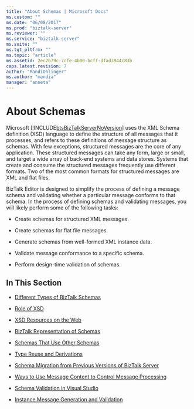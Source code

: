 ```yaml
---
title: "About Schemas | Microsoft Docs"
ms.custom: ""
ms.date: "06/08/2017"
ms.prod: "biztalk-server"
ms.reviewer: ""
ms.service: "biztalk-server"
ms.suite: ""
ms.tgt_pltfrm: ""
ms.topic: "article"
ms.assetid: 2ec2b79c-7cfe-4b00-bcff-dfad3944c83b
caps.latest.revision: 7
author: "MandiOhlinger"
ms.author: "mandia"
manager: "anneta"
---
```

# About Schemas
Microsoft [!INCLUDE[btsBizTalkServerNoVersion](../includes/btsbiztalkservernoversion-md.md)] uses the XML Schema definition (XSD) language to define the structure of all messages that it processes, and refers to these definitions of message structure as schemas. With few exceptions, structured messages are the core of any application. These structured messages can take any form, large or small, and target a wide array of back-end systems and data stores. Systems that create and consume the structured messages frequently use different formats. Two of the most common formats for structured messages are XML and flat files.  
  
 BizTalk Editor is designed to simplify the process of defining a message schema and validating whether a particular message conforms to that schema. In the process of defining schemas and validating messages, you will likely perform some of the following tasks:  
  
-   Create schemas for structured XML messages.  
  
-   Create schemas for flat file messages.  
  
-   Generate schemas from well-formed XML instance data.  
  
-   Validate message conformance to a specific schema.  
  
-   Perform design-time validation of schemas.  
  
## In This Section  
  
-   [Different Types of BizTalk Schemas](../core/different-types-of-biztalk-schemas.md)  
  
-   [Role of XSD](../core/role-of-xsd.md)  
  
-   [XSD Resources on the Web](../core/xsd-resources-on-the-web.md)  
  
-   [BizTalk Representation of Schemas](../core/biztalk-representation-of-schemas.md)  
  
-   [Schemas That Use Other Schemas](../core/schemas-that-use-other-schemas.md)  
  
-   [Type Reuse and Derivations](../core/type-reuse-and-derivations.md)  
  
-   [Schema Migration from Previous Versions of BizTalk Server](../core/schema-migration-from-previous-versions-of-biztalk-server.md)  
  
-   [Ways to Use Message Content to Control Message Processing](../core/ways-to-use-message-content-to-control-message-processing.md)  
  
-   [Schema Validation in Visual Studio](../core/schema-validation-in-visual-studio.md)  
  
-   [Instance Message Generation and Validation](../core/instance-message-generation-and-validation.md)